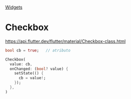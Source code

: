 [Widgets](https://github.com/leofds/flutter-class/blob/master/flutter/widgets.md)

# Checkbox

https://api.flutter.dev/flutter/material/Checkbox-class.html

```dart
bool cb = true;   // atributo

Checkbox(
  value: cb,
  onChanged: (bool? value) {
    setState(() {
      cb = value!;
    });
  },
)
```

